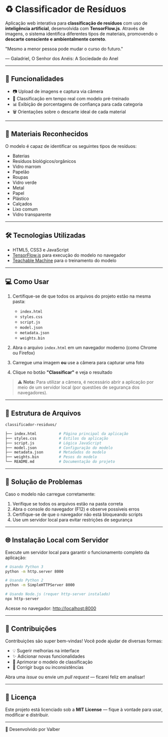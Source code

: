 # ♻️ Classificador de Resíduos

Aplicação web interativa para **classificação de resíduos** com uso de **inteligência artificial**, desenvolvida com **TensorFlow.js**. Através de imagens, o sistema identifica diferentes tipos de materiais, promovendo o **descarte consciente e ambientalmente correto**.


"Mesmo a menor pessoa pode mudar o curso do futuro."

— Galadriel, O Senhor dos Anéis: A Sociedade do Anel

---

## 🚀 Funcionalidades

- 📷 Upload de imagens e captura via câmera
- 🧠 Classificação em tempo real com modelo pré-treinado
- 📊 Exibição de porcentagens de confiança para cada categoria
- 🗑️ Orientações sobre o descarte ideal de cada material

---

## 🧪 Materiais Reconhecidos

O modelo é capaz de identificar os seguintes tipos de resíduos:

- Baterias
- Resíduos biológicos/orgânicos
- Vidro marrom
- Papelão
- Roupas
- Vidro verde
- Metal
- Papel
- Plástico
- Calçados
- Lixo comum
- Vidro transparente

---

## 🛠️ Tecnologias Utilizadas

- HTML5, CSS3 e JavaScript
- [TensorFlow.js](https://www.tensorflow.org/js) para execução do modelo no navegador
- [Teachable Machine](https://teachablemachine.withgoogle.com/) para o treinamento do modelo

---

## 💻 Como Usar

1. Certifique-se de que todos os arquivos do projeto estão na mesma pasta:
   - `index.html`
   - `styles.css`
   - `script.js`
   - `model.json`
   - `metadata.json`
   - `weights.bin`

2. Abra o arquivo `index.html` em um navegador moderno (como Chrome ou Firefox)

3. Carregue uma imagem **ou** use a câmera para capturar uma foto

4. Clique no botão **"Classificar"** e veja o resultado

> ⚠️ **Nota:** Para utilizar a câmera, é necessário abrir a aplicação por meio de um servidor local (por questões de segurança dos navegadores).

---

## 📁 Estrutura de Arquivos

```bash
classificador-residuos/

├── index.html          # Página principal da aplicação
├── styles.css          # Estilos da aplicação
├── script.js           # Lógica JavaScript
├── model.json          # Configuração do modelo
├── metadata.json       # Metadados do modelo
├── weights.bin         # Pesos do modelo
└── README.md           # Documentação do projeto
```

---

## 🧩 Solução de Problemas

Caso o modelo não carregue corretamente:

1. Verifique se todos os arquivos estão na pasta correta
2. Abra o console do navegador (F12) e observe possíveis erros
3. Certifique-se de que o navegador não está bloqueando scripts
4. Use um servidor local para evitar restrições de segurança

---

## 🌐 Instalação Local com Servidor

Execute um servidor local para garantir o funcionamento completo da aplicação:

```bash
# Usando Python 3
python -m http.server 8000

# Usando Python 2
python -m SimpleHTTPServer 8000

# Usando Node.js (requer http-server instalado)
npx http-server
```

Acesse no navegador: [http://localhost:8000](http://localhost:8000)

---

## 🤝 Contribuições

Contribuições são super bem-vindas! Você pode ajudar de diversas formas:

- 💡 Sugerir melhorias na interface
- ✨ Adicionar novas funcionalidades
- 🧠 Aprimorar o modelo de classificação
- 🐞 Corrigir bugs ou inconsistências

Abra uma *issue* ou envie um *pull request* — ficarei feliz em analisar!

---

## 📄 Licença

Este projeto está licenciado sob a **MIT License** — fique à vontade para usar, modificar e distribuir.

---


🎯 Desenvolvido por Valber
